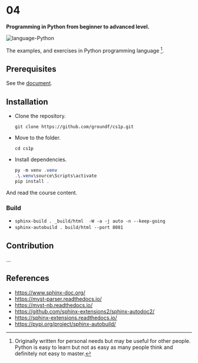 # 04

**Programming in Python from beginner to advanced level.**

![language-Python](https://img.shields.io/badge/language-Python-blue.svg)

The examples, and exercises in Python programming language [^1]. 

[^1]: Originally written for personal needs but may be useful for other people. Python is easy to learn but not as easy as many people think and definitely not easy to master. 

## Prerequisites

See the [document](groundf/course-python/notes/02%20Prerequisites.md).

## Installation

- Clone the repository.

  ```shell
  git clone https://github.com/groundf/cs1p.git
  ```

- Move to the folder.

  ```shell
  cd cs1p
  ```

- Install dependencies.

  ```powershell
  py -m venv .venv
  .\.venv\source\Scripts\activate
  pip install .
  ```

And read the course content.

### Build

- `sphinx-build . _build/html  -W -a -j auto -n --keep-going`
- `sphinx-autobuild . build/html --port 8081`

## Contribution

&hellip;

## References

- <https://www.sphinx-doc.org/>
- <https://myst-parser.readthedocs.io/>
- <https://myst-nb.readthedocs.io/>
- <https://github.com/sphinx-extensions2/sphinx-autodoc2/>
- <https://sphinx-extensions.readthedocs.io/>
- <https://pypi.org/project/sphinx-autobuild/>
